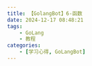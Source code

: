 ```yaml
---
title: 【GolangBot】6-函数
date: 2024-12-17 08:48:21
tags: 
    - GoLang
    - 教程
categories:
    - [学习心得, GoLangBot]
---
```

